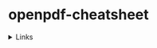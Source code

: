 # openpdf-cheatsheet

<details>
  <summary>Links</summary>
   https://github.com/LibrePDF/OpenPDF/blob/master/pdf-toolbox/src/test/java/com/lowagie/examples/objects/anchors/AHref.java
</details>